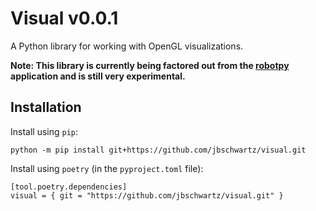 # Visual v0.0.1
A Python library for working with OpenGL visualizations.

**Note: This library is currently being factored out from the [robotpy](https://github.com/jbschwartz/robotpy) application and is still very experimental.**

## Installation

Install using `pip`:

```
python -m pip install git+https://github.com/jbschwartz/visual.git
```

Install using `poetry` (in the `pyproject.toml` file):

```
[tool.poetry.dependencies]
visual = { git = "https://github.com/jbschwartz/visual.git" }
```
